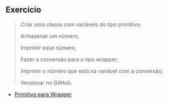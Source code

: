 ## Exercício
> Criar uma classe com variáveis do tipo primitivo;
>
> Armazenar um número;
>
> Imprimir esse número;
>
> Fazer a conversão para o tipo wrapper;
>
> Imprimir o número que está na variável com a conversão;
>
> Versionar no GitHub.

- [Primitivo para Wrapper](wrapperCasting.java)